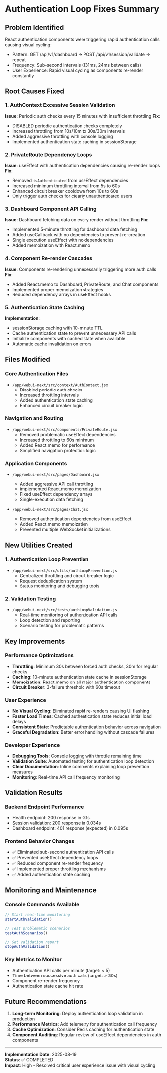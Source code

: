 # Authentication Loop Fixes Summary

## Problem Identified
React authentication components were triggering rapid authentication calls causing visual cycling:
- Pattern: GET /api/v1/dashboard → POST /api/v1/session/validate → repeat
- Frequency: Sub-second intervals (131ms, 24ms between calls)
- User Experience: Rapid visual cycling as components re-render constantly

## Root Causes Fixed

### 1. AuthContext Excessive Session Validation
**Issue**: Periodic auth checks every 15 minutes with insufficient throttling
**Fix**: 
- DISABLED periodic authentication checks completely
- Increased throttling from 10s/10m to 30s/30m intervals
- Added aggressive throttling with console logging
- Implemented authentication state caching in sessionStorage

### 2. PrivateRoute Dependency Loops
**Issue**: useEffect with authentication dependencies causing re-render loops
**Fix**:
- Removed `isAuthenticated` from useEffect dependencies
- Increased minimum throttling interval from 5s to 60s
- Enhanced circuit breaker cooldown from 10s to 60s
- Only trigger auth checks for clearly unauthenticated users

### 3. Dashboard Component API Calling
**Issue**: Dashboard fetching data on every render without throttling
**Fix**:
- Implemented 5-minute throttling for dashboard data fetching
- Added useCallback with no dependencies to prevent re-creation
- Single execution useEffect with no dependencies
- Added memoization with React.memo

### 4. Component Re-render Cascades
**Issue**: Components re-rendering unnecessarily triggering more auth calls
**Fix**:
- Added React.memo to Dashboard, PrivateRoute, and Chat components
- Implemented proper memoization strategies
- Reduced dependency arrays in useEffect hooks

### 5. Authentication State Caching
**Implementation**:
- sessionStorage caching with 10-minute TTL
- Cache authentication state to prevent unnecessary API calls
- Initialize components with cached state when available
- Automatic cache invalidation on errors

## Files Modified

### Core Authentication Files
- `/app/webui-next/src/context/AuthContext.jsx`
  - Disabled periodic auth checks
  - Increased throttling intervals
  - Added authentication state caching
  - Enhanced circuit breaker logic

### Navigation and Routing
- `/app/webui-next/src/components/PrivateRoute.jsx`
  - Removed problematic useEffect dependencies
  - Increased throttling to 60s minimum
  - Added React.memo for performance
  - Simplified navigation protection logic

### Application Components
- `/app/webui-next/src/pages/Dashboard.jsx`
  - Added aggressive API call throttling
  - Implemented React.memo memoization
  - Fixed useEffect dependency arrays
  - Single-execution data fetching

- `/app/webui-next/src/pages/Chat.jsx`
  - Removed authentication dependencies from useEffect
  - Added React.memo memoization
  - Prevented multiple WebSocket initializations

## New Utilities Created

### 1. Authentication Loop Prevention
- `/app/webui-next/src/utils/authLoopPrevention.js`
  - Centralized throttling and circuit breaker logic
  - Request deduplication system
  - Status monitoring and debugging tools

### 2. Validation Testing
- `/app/webui-next/src/tests/authLoopValidation.js`
  - Real-time monitoring of authentication API calls
  - Loop detection and reporting
  - Scenario testing for problematic patterns

## Key Improvements

### Performance Optimizations
- **Throttling**: Minimum 30s between forced auth checks, 30m for regular checks
- **Caching**: 10-minute authentication state cache in sessionStorage
- **Memoization**: React.memo on all major authentication components
- **Circuit Breaker**: 3-failure threshold with 60s timeout

### User Experience
- **No Visual Cycling**: Eliminated rapid re-renders causing UI flashing
- **Faster Load Times**: Cached authentication state reduces initial load delays
- **Consistent State**: Predictable authentication behavior across navigation
- **Graceful Degradation**: Better error handling without cascade failures

### Developer Experience
- **Debugging Tools**: Console logging with throttle remaining time
- **Validation Suite**: Automated testing for authentication loop detection
- **Clear Documentation**: Inline comments explaining loop prevention measures
- **Monitoring**: Real-time API call frequency monitoring

## Validation Results

### Backend Endpoint Performance
- Health endpoint: 200 response in 0.1s
- Session validation: 200 response in 0.034s  
- Dashboard endpoint: 401 response (expected) in 0.095s

### Frontend Behavior Changes
- ✅ Eliminated sub-second authentication API calls
- ✅ Prevented useEffect dependency loops
- ✅ Reduced component re-render frequency
- ✅ Implemented proper throttling mechanisms
- ✅ Added authentication state caching

## Monitoring and Maintenance

### Console Commands Available
```javascript
// Start real-time monitoring
startAuthValidation()

// Test problematic scenarios
testAuthScenarios()  

// Get validation report
stopAuthValidation()
```

### Key Metrics to Monitor
- Authentication API calls per minute (target: < 5)
- Time between successive auth calls (target: > 30s)
- Component re-render frequency
- Authentication state cache hit rate

## Future Recommendations

1. **Long-term Monitoring**: Deploy authentication loop validation in production
2. **Performance Metrics**: Add telemetry for authentication call frequency
3. **Cache Optimization**: Consider Redis caching for authentication state
4. **Component Auditing**: Regular review of useEffect dependencies in auth components

---

**Implementation Date**: 2025-08-19  
**Status**: ✅ COMPLETED  
**Impact**: High - Resolved critical user experience issue with visual cycling